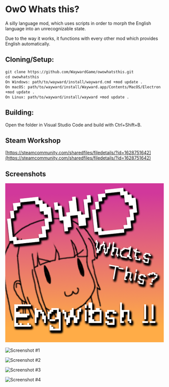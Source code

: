# OwO Whats this?
A silly language mod, which uses scripts in order to morph the English language into an unrecognizable state.

Due to the way it works, it functions with every other mod which provides English automatically.

## Cloning/Setup:
```
git clone https://github.com/WaywardGame/owowhatsthis.git
cd owowhatsthis
On Windows: path/to/wayward/install/wayward.cmd +mod update .
On macOS: path/to/wayward/install/Wayward.app/Contents/MacOS/Electron +mod update .
On Linux: path/to/wayward/install/wayward +mod update .
```

## Building:
Open the folder in Visual Studio Code and build with Ctrl+Shift+B.

## Steam Workshop
[https://steamcommunity.com/sharedfiles/filedetails/?id=1628751642](https://steamcommunity.com/sharedfiles/filedetails/?id=1628751642)

## Screenshots
![OwO Whats this?](https://raw.githubusercontent.com/WaywardGame/owowhatsthis/master/mod.png "OwO Whats this?")

![Screenshot #1](https://steamuserimages-a.akamaihd.net/ugc/956353893724636599/4C74EEDE19748CCEDF06A4AAFD7A8F59D89AB2F3/ "Screenshot #1")

![Screenshot #2](https://steamuserimages-a.akamaihd.net/ugc/956353893724637069/D02704E2B8A14A920D0523D68A2A8E812456F85D/ "Screenshot #2")

![Screenshot #3](https://steamuserimages-a.akamaihd.net/ugc/956353893724637387/9C810E521F7790C096FE2C28FFA474BC5A4F5040/ "Screenshot #3")

![Screenshot #4](https://steamuserimages-a.akamaihd.net/ugc/956353893724637681/0674980F1C99FF4F257CA775F320CD017C4A854E/ "Screenshot #4")